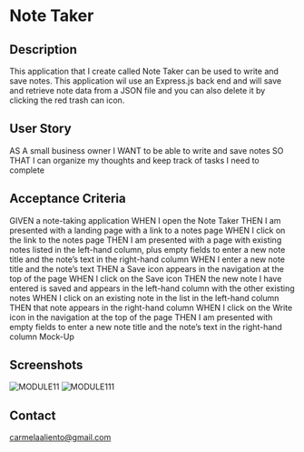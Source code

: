 # Note Taker

## Description
This application that I create called Note Taker can be used to write and save notes. This application wil use an Express.js back end and will save and retrieve note data from a JSON file and you can also delete it by clicking the red trash can icon. 

## User Story
AS A small business owner
I WANT to be able to write and save notes
SO THAT I can organize my thoughts and keep track of tasks I need to complete

## Acceptance Criteria
GIVEN a note-taking application
WHEN I open the Note Taker
THEN I am presented with a landing page with a link to a notes page
WHEN I click on the link to the notes page
THEN I am presented with a page with existing notes listed in the left-hand column, plus empty fields to enter a new note title and the note’s text in the right-hand column
WHEN I enter a new note title and the note’s text
THEN a Save icon appears in the navigation at the top of the page
WHEN I click on the Save icon
THEN the new note I have entered is saved and appears in the left-hand column with the other existing notes
WHEN I click on an existing note in the list in the left-hand column
THEN that note appears in the right-hand column
WHEN I click on the Write icon in the navigation at the top of the page
THEN I am presented with empty fields to enter a new note title and the note’s text in the right-hand column
Mock-Up

## Screenshots


![MODULE11](https://user-images.githubusercontent.com/115947835/222325667-3cf31b4c-497e-4599-ac0e-2ad466fa808d.PNG)
![MODULE111](https://user-images.githubusercontent.com/115947835/222325677-1dfa2800-2bb0-4b12-b2b4-1c4d72dda6a9.png)


## Contact
carmelaaliento@gmail.com
